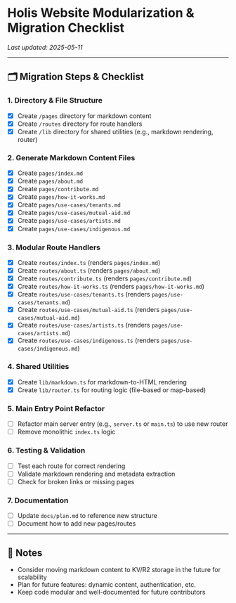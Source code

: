 # Holis Website Modularization & Migration Checklist

_Last updated: 2025-05-11_

---

## 🗂️ Migration Steps & Checklist

### 1. Directory & File Structure
- [x] Create `/pages` directory for markdown content
- [x] Create `/routes` directory for route handlers
- [x] Create `/lib` directory for shared utilities (e.g., markdown rendering, router)

### 2. Generate Markdown Content Files
- [x] Create `pages/index.md`
- [x] Create `pages/about.md`
- [x] Create `pages/contribute.md`
- [x] Create `pages/how-it-works.md`
- [x] Create `pages/use-cases/tenants.md`
- [x] Create `pages/use-cases/mutual-aid.md`
- [x] Create `pages/use-cases/artists.md`
- [x] Create `pages/use-cases/indigenous.md`

### 3. Modular Route Handlers
- [x] Create `routes/index.ts` (renders `pages/index.md`)
- [x] Create `routes/about.ts` (renders `pages/about.md`)
- [x] Create `routes/contribute.ts` (renders `pages/contribute.md`)
- [x] Create `routes/how-it-works.ts` (renders `pages/how-it-works.md`)
- [x] Create `routes/use-cases/tenants.ts` (renders `pages/use-cases/tenants.md`)
- [x] Create `routes/use-cases/mutual-aid.ts` (renders `pages/use-cases/mutual-aid.md`)
- [x] Create `routes/use-cases/artists.ts` (renders `pages/use-cases/artists.md`)
- [x] Create `routes/use-cases/indigenous.ts` (renders `pages/use-cases/indigenous.md`)

### 4. Shared Utilities
- [x] Create `lib/markdown.ts` for markdown-to-HTML rendering
- [x] Create `lib/router.ts` for routing logic (file-based or map-based)

### 5. Main Entry Point Refactor
- [ ] Refactor main server entry (e.g., `server.ts` or `main.ts`) to use new router
- [ ] Remove monolithic `index.ts` logic

### 6. Testing & Validation
- [ ] Test each route for correct rendering
- [ ] Validate markdown rendering and metadata extraction
- [ ] Check for broken links or missing pages

### 7. Documentation
- [ ] Update `docs/plan.md` to reference new structure
- [ ] Document how to add new pages/routes

---

## 📝 Notes
- Consider moving markdown content to KV/R2 storage in the future for scalability
- Plan for future features: dynamic content, authentication, etc.
- Keep code modular and well-documented for future contributors 